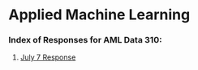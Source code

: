 # Applied Machine Learning
### Index of Responses for AML Data 310:


1. [July 7 Response](https://dpuri-wm.github.io/Machine-Learning/July-7-Response)
